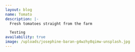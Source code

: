 ```yaml
---
layout: blog
name: Tomato
description: |-
  Fresh tomatoes straight from the farm

  Testing
availability: true
image: /uploads/josephine-baran-g4wzhy8qimw-unsplash.jpg
---
```

